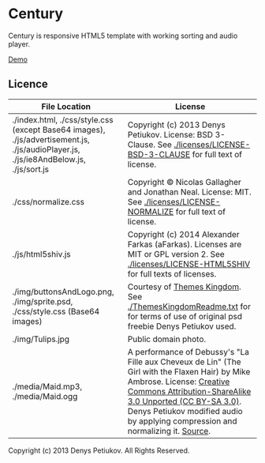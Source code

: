 # Century

Century is responsive HTML5 template with working sorting and audio player.

[Demo](http://githubprofile.github.com/century)

## Licence
File Location | License
------------- | -------
./index.html, ./css/style.css (except Base64 images), ./js/advertisement.js, ./js/audioPlayer.js, ./js/ie8AndBelow.js, ./js/sort.js | Copyright (c) 2013 Denys Petiukov. License: BSD 3-Clause. See [./licenses/LICENSE-BSD-3-CLAUSE](./licenses/LICENSE-BSD-3-CLAUSE) for full text of license.
./css/normalize.css | Copyright © Nicolas Gallagher and Jonathan Neal. License: MIT. See [./licenses/LICENSE-NORMALIZE](./licenses/LICENSE-NORMALIZE) for full text of license.
./js/html5shiv.js | Copyright (c) 2014 Alexander Farkas (aFarkas). Licenses are MIT or GPL version 2. See [./licenses/LICENSE-HTML5SHIV](./licenses/LICENSE-HTML5SHIV) for full texts of licenses.
./img/buttonsAndLogo.png, ./img/sprite.psd, ./css/style.css (Base64 images)| Courtesy of [Themes Kingdom](https://themeskingdom.com). See [./ThemesKingdomReadme.txt](./ThemesKingdomReadme.txt) for for terms of use of original psd freebie Denys Petiukov used.
./img/Tulips.jpg | Public domain photo.
./media/Maid.mp3, ./media/Maid.ogg | A performance of Debussy's "La Fille aux Cheveux de Lin" (The Girl with the Flaxen Hair) by Mike Ambrose. License: [Creative Commons Attribution-ShareAlike 3.0 Unported (CC BY-SA 3.0)](https://creativecommons.org/licenses/by-sa/3.0/deed.uk). Denys Petiukov modified audio by applying compression and normalizing it. [Source](https://commons.wikimedia.org/wiki/File:The_Girl_with_the_Flaxen_Hair.ogg).

Copyright (c) 2013 Denys Petiukov. All Rights Reserved.
